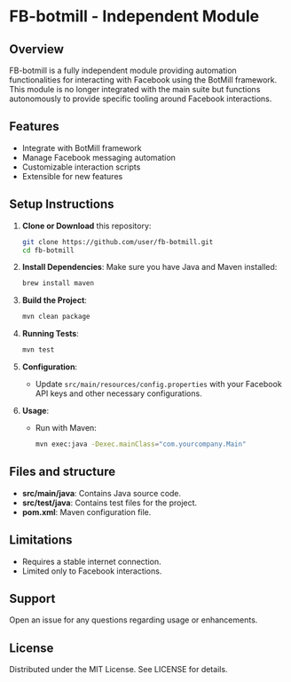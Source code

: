 # FB-botmill - Independent Module

## Overview

FB-botmill is a fully independent module providing automation functionalities for interacting with
Facebook using the BotMill framework. This module is no longer integrated with the main suite but
functions autonomously to provide specific tooling around Facebook interactions.

## Features

- Integrate with BotMill framework
- Manage Facebook messaging automation
- Customizable interaction scripts
- Extensible for new features

## Setup Instructions

1. **Clone or Download** this repository:

   ```bash
   git clone https://github.com/user/fb-botmill.git
   cd fb-botmill
   ```

2. **Install Dependencies**: Make sure you have Java and Maven installed:

   ```bash
   brew install maven
   ```

3. **Build the Project**:

   ```bash
   mvn clean package
   ```

4. **Running Tests**:

   ```bash
   mvn test
   ```

5. **Configuration**:
   - Update `src/main/resources/config.properties` with your Facebook API keys and other necessary
     configurations.

6. **Usage**:
   - Run with Maven:
     ```bash
     mvn exec:java -Dexec.mainClass="com.yourcompany.Main"
     ```

## Files and structure

- **src/main/java**: Contains Java source code.
- **src/test/java**: Contains test files for the project.
- **pom.xml**: Maven configuration file.

## Limitations

- Requires a stable internet connection.
- Limited only to Facebook interactions.

## Support

Open an issue for any questions regarding usage or enhancements.

## License

Distributed under the MIT License. See LICENSE for details.
